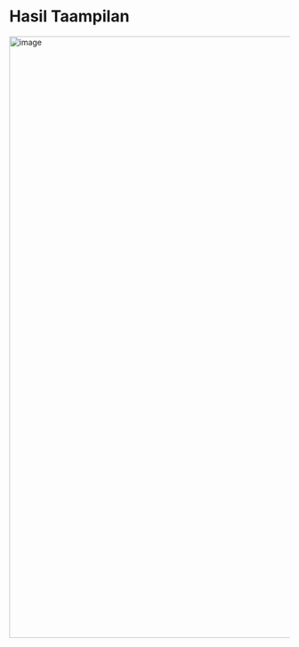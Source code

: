 # Hasil Taampilan
<img width="1920" height="1080" alt="image" src="https://github.com/user-attachments/assets/bb08e28a-559a-44fc-80db-ad7c492ea8b9" />
